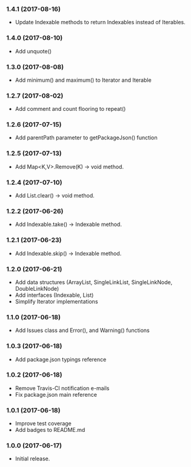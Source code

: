 ### 1.4.1 (2017-08-16)

- Update Indexable<T> methods to return Indexables instead of Iterables.

### 1.4.0 (2017-08-10)

- Add unquote()

### 1.3.0 (2017-08-08)

- Add minimum() and maximum() to Iterator and Iterable

### 1.2.7 (2017-08-02)

- Add comment and count flooring to repeat()

### 1.2.6 (2017-07-15)

- Add parentPath parameter to getPackageJson() function

### 1.2.5 (2017-07-13)

- Add Map<K,V>.Remove(K) -> void method.

### 1.2.4 (2017-07-10)

- Add List<T>.clear() -> void method.

### 1.2.2 (2017-06-26)

- Add Indexable<T>.take() -> Indexable<T> method.

### 1.2.1 (2017-06-23)

- Add Indexable<T>.skip() -> Indexable<T> method.

### 1.2.0 (2017-06-21)

- Add data structures (ArrayList, SingleLinkList, SingleLinkNode, DoubleLinkNode)
- Add interfaces (Indexable, List)
- Simplify Iterator implementations

### 1.1.0 (2017-06-18)

- Add Issues class and Error(), and Warning() functions

### 1.0.3 (2017-06-18)

- Add package.json typings reference

### 1.0.2 (2017-06-18)

- Remove Travis-CI notification e-mails
- Fix package.json main reference

### 1.0.1 (2017-06-18)

- Improve test coverage
- Add badges to README.md

### 1.0.0 (2017-06-17)

- Initial release.